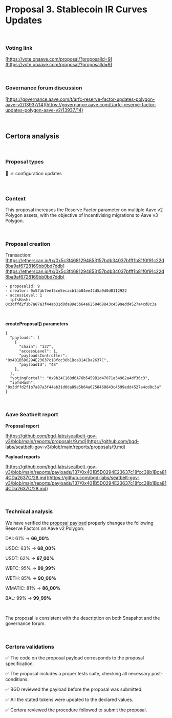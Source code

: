# Proposal 3. Stablecoin IR Curves Updates

<br>

### Voting link

[https://vote.onaave.com/proposal/?proposalId=9](https://vote.onaave.com/proposal/?proposalId=9)

<br>

### Governance forum discussion

[https://governance.aave.com/t/arfc-reserve-factor-updates-polygon-aave-v2/13937/14](https://governance.aave.com/t/arfc-reserve-factor-updates-polygon-aave-v2/13937/14)

<br>

## Certora analysis

<br>

### Proposal types

:wrench: :bar_chart: configuration updates

<br>

### Context

This proposal increases the Reserve Factor parameter on multiple Aave v2 Polygon assets, with the objective of incentivising migrations to Aave v3 Polygon.


<br>

### Proposal creation

Transaction: [https://etherscan.io/tx/0x5c3f4681294853157bdb34037bfff1b81f0f91c22d8ba9af6728169bb0bd7ddb](https://etherscan.io/tx/0x5c3f4681294853157bdb34037bfff1b81f0f91c22d8ba9af6728169bb0bd7ddb)

```
- proposalId: 9
- creator: 0x57ab7ee15ce5ecacb1ab84ee42d5a9d0d8112922
- accessLevel: 1
- ipfsHash: 0x3dffd2f1b7a87a3f44ab31d0da89e5b64a6258468843c4599edd4527a4cd8c3a
```

<br>

**createProposal() parameters**
```
{
  "payloads": [
    {
      "chain": "137",
      "accessLevel": 1,
      "payloadsController": "0x401B5D0294E23637c18fcc38b1Bca814CDa2637C",
      "payloadId": "48"
    },
  ],
  "votingPortal": "0x9b24C168d6A76b5459B1d47071a54962a4df36c3",
  "ipfsHash": "0x3dffd2f1b7a87a3f44ab31d0da89e5b64a6258468843c4599edd4527a4cd8c3a"
}
```

<br>

### Aave Seatbelt report

**Proposal report**

[https://github.com/bgd-labs/seatbelt-gov-v3/blob/main/reports/proposals/9.md](https://github.com/bgd-labs/seatbelt-gov-v3/blob/main/reports/proposals/9.md)

**Payload reports**

[https://github.com/bgd-labs/seatbelt-gov-v3/blob/main/reports/payloads/137/0x401B5D0294E23637c18fcc38b1Bca814CDa2637C/28.md](https://github.com/bgd-labs/seatbelt-gov-v3/blob/main/reports/payloads/137/0x401B5D0294E23637c18fcc38b1Bca814CDa2637C/28.md)

<br>

### Technical analysis

We have verified the [proposal payload](https://polygonscan.com/address/0x8c6cd76bEdb22ba5Bd79Fa5eBE47e5D99a22d75A#code) properly changes the following Reserve Factors on Aave v2 Polygon:

DAI: 61% -> **66_00%**

USDC: 63% -> **68_00%**

USDT: 62% -> **67_00%**

WBTC: 95% -> **99_99%**

WETH: 85% -> **90_00%**

WMATIC: 81% -> **86_00%**

BAL: 99% -> **99_99%**

<br>

The proposal is consistent with the description on both Snapshot and the governance forum.

<br>

### Certora validations

:white_check_mark: The code on the proposal payload corresponds to the proposal specification.

:white_check_mark: The proposal includes a proper tests suite, checking all necessary post-conditions. 

:white_check_mark: BGD reviewed the payload before the proposal was submitted.

:white_check_mark: All the stated tokens were updated to the declared values.

:white_check_mark: Certora reviewed the procedure followed to submit the proposal.
